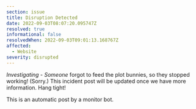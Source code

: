 ```yaml
---
section: issue
title: Disruption Detected
date: 2022-09-03T08:07:20.095747Z
resolved: true
informational: false
resolvedWhen: 2022-09-03T09:01:13.168767Z
affected:
  - Website
severity: disrupted
---
```

*Investigating* - _Someone_ forgot to feed the plot bunnies, so they stopped working! (Sorry.) This incident post will be updated once we have more information. Hang tight!

This is an automatic post by a monitor bot.
        